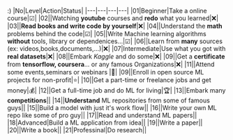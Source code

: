 :)
|No|Level|Action|Status| 
|---|---|---|---|
|01|Beginner|Take a online course|☑|
|02||Watching **youtube** courses and **redo**  what you learned|❌|
|03||**Read books and write code by yourself**|❌|
|04||Understand the **math** problems behind the code|☑|
|05||Write Machine learning algorithms **without** tools, library or dependenices...|☑|
|06||Learn from **many** sources (ex: videos,books,documents,...)|❌|
|07|Intermediate|Use what you got with **real datasets**|❌|
|08||Embark *Kaggle* and do some|❌|
|09||Get a **certificate** from **tensorflow, coursera**... or any famous Organizations|❌|
|11||Attend some events,seminars or webinars |🙋|
|09||Enroll in open source ML projects for non-profit|⭐|
|10||Get a part-time or freelance jobs and get money|💰|
|12||Get a full-time job and do ML for living|🏆|
|13||Embark many **competitions**||
|14||**Understand** ML repositories from some of famous guys||
|15||Build a model with just it's work flow||
|16||Write your own ML repo like some of pro guy||
|17||Read and understand ML papers||
|18|Advanced|Build a ML application from idea||
|19||Write a paper||
|20||Write a book||
|21|Professinal|Do research||



